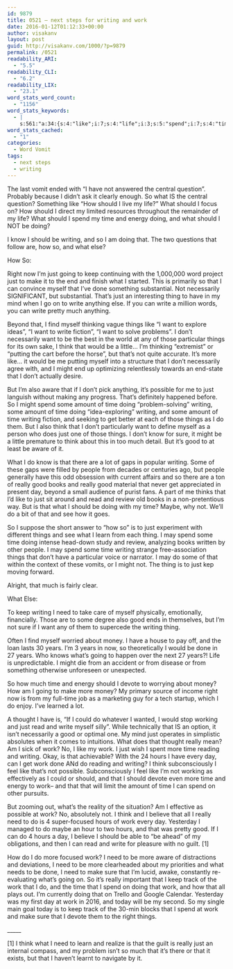 ```yaml
---
id: 9879
title: 0521 – next steps for writing and work
date: 2016-01-12T01:12:33+00:00
author: visakanv
layout: post
guid: http://visakanv.com/1000/?p=9879
permalink: /0521
readability_ARI:
  - "5.5"
readability_CLI:
  - "6.2"
readability_LIX:
  - "23.1"
word_stats_word_count:
  - "1156"
word_stats_keywords:
  - |
    s:561:"a:34:{s:4:"like";i:7;s:4:"life";i:3;s:5:"spend";i:7;s:4:"time";i:13;s:6:"energy";i:3;s:4:"know";i:3;s:7:"writing";i:10;s:5:"right";i:3;s:4:"just";i:12;s:5:"going";i:4;s:4:"keep";i:4;s:4:"make";i:4;s:11:"necessarily";i:4;s:5:"thing";i:4;s:5:"write";i:6;s:6:"things";i:7;s:4:"want";i:6;s:5:"think";i:6;s:5:"aware";i:3;s:8:"possible";i:3;s:6:"amount";i:4;s:4:"sure";i:4;s:4:"good";i:6;s:6:"people";i:3;s:6:"really";i:6;s:5:"books";i:3;s:4:"read";i:3;s:4:"need";i:6;s:5:"money";i:3;s:5:"years";i:4;s:6:"what's";i:3;s:6:"devote";i:3;s:4:"work";i:11;s:5:"hours";i:4;}";
word_stats_cached:
  - "1"
categories:
  - Word Vomit
tags:
  - next steps
  - writing
---
```

The last vomit ended with &#8220;I have not answered the central question&#8221;. Probably because I didn&#8217;t ask it clearly enough. So what IS the central question? Something like &#8220;How should I live my life?&#8221; What should I focus on? How should I direct my limited resources throughout the remainder of my life? What should I spend my time and energy doing, and what should I NOT be doing?

I know I should be writing, and so I am doing that. The two questions that follow are, how so, and what else?

How So:
  
Right now I&#8217;m just going to keep continuing with the 1,000,000 word project just to make it to the end and finish what I started. This is primarily so that I can convince myself that I&#8217;ve done something substantial. Not necessarily SIGNIFICANT, but substantial. That&#8217;s just an interesting thing to have in my mind when I go on to write anything else. If you can write a million words, you can write pretty much anything.

Beyond that, I find myself thinking vague things like &#8220;I want to explore ideas&#8221;, &#8220;I want to write fiction&#8221;, &#8220;I want to solve problems&#8221;. I don&#8217;t necessarily want to be the best in the world at any of those particular things for its own sake, I think that would be a little&#8230; I&#8217;m thinking &#8220;extremist&#8221; or &#8220;putting the cart before the horse&#8221;, but that&#8217;s not quite accurate. It&#8217;s more like&#8230; it would be me putting myself into a structure that I don&#8217;t necessarily agree with, and I might end up optimizing relentlessly towards an end-state that I don&#8217;t actually desire.

But I&#8217;m also aware that if I don&#8217;t pick anything, it&#8217;s possible for me to just languish without making any progress. That&#8217;s definitely happened before. So I might spend some amount of time doing &#8220;problem-solving&#8221; writing, some amount of time doing &#8220;idea-exploring&#8221; writing, and some amount of time writing fiction, and seeking to get better at each of those things as I do them. But I also think that I don&#8217;t particularly want to define myself as a person who does just one of those things. I don&#8217;t know for sure, it might be a little premature to think about this in too much detail. But it&#8217;s good to at least be aware of it.

What I do know is that there are a lot of gaps in popular writing. Some of these gaps were filled by people from decades or centuries ago, but people generally have this odd obsession with current affairs and so there are a ton of really good books and really good material that never get appreciated in present day, beyond a small audience of purist fans. A part of me thinks that I&#8217;d like to just sit around and read and review old books in a non-pretentious way. But is that what I should be doing with my time? Maybe, why not. We&#8217;ll do a bit of that and see how it goes.

So I suppose the short answer to &#8220;how so&#8221; is to just experiment with different things and see what I learn from each thing. I may spend some time doing intense head-down study and review, analyzing books written by other people. I may spend some time writing strange free-association things that don&#8217;t have a particular voice or narrator. I may do some of that within the context of these vomits, or I might not. The thing is to just kep moving forward.

Alright, that much is fairly clear.

What Else:

To keep writing I need to take care of myself physically, emotionally, financially. Those are to some degree also good ends in themselves, but I&#8217;m not sure if I want any of them to supercede the writing thing.

Often I find myself worried about money. I have a house to pay off, and the loan lasts 30 years. I&#8217;m 3 years in now, so theoretically I would be done in 27 years. Who knows what&#8217;s going to happen over the next 27 years?! Life is unpredictable. I might die from an accident or from disease or from something otherwise unforeseen or unexpected.

So how much time and energy should I devote to worrying about money? How am I going to make more money? My primary source of income right now is from my full-time job as a marketing guy for a tech startup, which I do enjoy. I&#8217;ve learned a lot.

A thought I have is, &#8220;If I could do whatever I wanted, I would stop working and just read and write myself silly&#8221;. While technically that IS an option, it isn&#8217;t necessarily a good or optimal one. My mind just operates in simplistic absolutes when it comes to intuitions. What does that thought really mean? Am I sick of work? No, I like my work. I just wish I spent more time reading and writing. Okay, is that achievable? With the 24 hours I have every day, can I get work done ANd do reading and writing? I think subconsciously I feel like that&#8217;s not possible. Subconsciously I feel like I&#8217;m not working as effectively as I could or should, and that I should devote even more time and energy to work– and that that will limit the amount of time I can spend on other pursuits.

But zooming out, what&#8217;s the reality of the situation? Am I effective as possible at work? No, absolutely not. I think and I believe that all I really need to do is 4 super-focused hours of work every day. Yesterday I managed to do maybe an hour to two hours, and that was pretty good. If I can do 4 hours a day, I believe I should be able to &#8220;be ahead&#8221; of my obligations, and then I can read and write for pleasure with no guilt. [1]

How do I do more focused work? I need to be more aware of distractions and deviations, I need to be more clearheaded about my priorities and what needs to be done, I need to make sure that I&#8217;m lucid, awake, constantly re-evaluating what&#8217;s going on. So it&#8217;s really important that I keep track of the work that I do, and the time that I spend on doing that work, and how that all plays out. I&#8217;m currently doing that on Trello and Google Calendar. Yesterday was my first day at work in 2016, and today will be my second. So my single main goal today is to keep track of the 30-min blocks that I spend at work and make sure that I devote them to the right things.

\_____

[1] I think what I need to learn and realize is that the guilt is really just an internal compass, and my problem isn&#8217;t so much that it&#8217;s there or that it exists, but that I haven&#8217;t learnt to navigate by it.